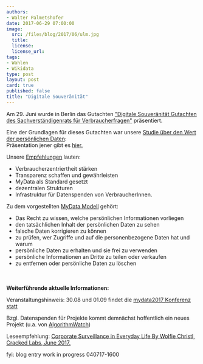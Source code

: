 ```yaml
---
authors: 
- Walter Palmetshofer
date: 2017-06-29 07:00:00
image:
  src: /files/blog/2017/06/ulm.jpg
  title: 
  license:
  license_url: 
tags:
- Wahlen
- Wikidata
type: post
layout: post
card: true
published: false
title: "Digitale Souveränität" 
---
```


Am 29. Juni wurde in Berlin das Gutachten ["Digitale Souveränität
Gutachten des Sachverständigenrats für Verbraucherfragen"](http://www.svr-verbraucherfragen.de/wp-content/uploads/Gutachten_Digitale_Souver%C3%A4nit%C3%A4t_.pdf) präsentiert.

Eine der Grundlagen für dieses Gutachten war unsere [Studie über den Wert der persönlichen Daten](https://github.com/okfde/okfn.de/blob/master/files/blog/2017/06/OKF-Der-Wert-pers%C3%B6nlicher-Daten.pdf):  
Präsentation jener gibt es [hier.](https://docs.google.com/presentation/d/13eVDm2fAIeNyu9ClZ1oRX8dB8pDhLGdSZ3SkY6kwJX4/edit#slide=id.g20f3ba2f05_1_273)


Unsere [Empfehlungen](https://github.com/okfde/okfn.de/blob/master/files/blog/2017/03/OKF-Der-Wert-pers%C3%B6nlicher-Daten-Empfehlungen.pdf) lauten:
- Verbraucherzentriertheit stärken
- Transparenz schaffen und gewährleisten
- MyData als Standard gesetzt
- dezentralen Strukturen
- Infrastruktur für Datenspenden von VerbraucherInnen.

Zu dem vorgestellten [MyData Modell](https://mydata.org/) gehört:

- Das Recht zu wissen, welche persönlichen Informationen vorliegen
- den tatsächlichen Inhalt der persönlichen Daten zu sehen
- falsche Daten korrigieren zu können
- zu prüfen, wer Zugriffe und auf die personenbezogene Daten hat und warum
- persönliche Daten zu erhalten und sie frei zu verwenden
- persönliche Informationen an Dritte zu teilen oder verkaufen
- zu entfernen oder persönliche Daten zu löschen




<br><br>
<b>Weiterführende aktuelle Informationen:</b>

Veranstaltungshinweis: 30.08 und 01.09 findet die [mydata2017 Konferenz statt](https://mydata2017.org/)

Bzgl. Datenspenden für Projekte kommt demnächst hoffentlich ein neues Projekt (u.a. von [AlgorithmWatch](https://algorithmwatch.org/en/))

Leseempfehlung:
[Corporate Surveillance in Everyday Life
By Wolfie Christl, Cracked Labs, June 2017.](http://crackedlabs.org/en/corporate-surveillance)

fyi: blog entry work in progress 040717-1600
